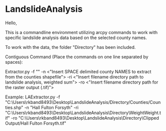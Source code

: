 # LandslideAnalysis
Hello,

This is a commandline environment utilizing arcpy commands to work with specific landslide analysis data based on the selected county names.

To work with the data, the folder "Directory" has been included.

Contiguous Command (Place the commands on one line separated by spaces):

Extractor.py
-f "<Insert filename directory path to georgia counties shapefile>"
-n <"Insert SPACE delimited county NAMES to extract from the counties shapefile">
-ri <"Insert filename directory path to landslide analysis, weighted sum">
-ro <"Insert filename directory path for the raster output (.tif)">

Example:
LAExtractor.py
-f "C:\Users\rkband8493\Desktop\LandslideAnalysis/Directory/Counties/Counties.shp"
-n "Hall Fulton Forsyth"
-ri "C:\Users\rkband8493\Desktop\LandslideAnalysis\Directory\WeightWeight.tif"
-ro "C:\Users\rkband8493\Desktop\LandslideAnalysis\Directory\Clipped Output/Hall Fulton Forsyth.tif"